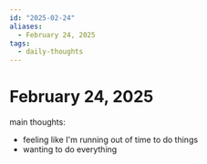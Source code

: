 ```yaml
---
id: "2025-02-24"
aliases:
  - February 24, 2025
tags:
  - daily-thoughts
---
```


# February 24, 2025

main thoughts:
- feeling like I'm running out of time to do things
- wanting to do everything
